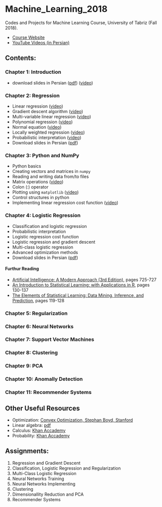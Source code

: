 # Machine_Learning_2018
Codes and Projects for Machine Learning Course, University of Tabriz (Fall 2018).

* [Course Website](http://www.snrazavi.ir/ml-2018/)
* [YouTube Videos (in Persian)](https://www.youtube.com/playlist?list=PLW529xl11jnnupZKT5Og4pwHPoRFQRQz_)

## Contents:
### Chapter 1: Introduction
* download slides in Persian ([pdf](http://www.snrazavi.ir/wp-content/uploads/2018/10/1Introduction2018.pdf)) ([video](https://youtu.be/kgwDP35InuQ))
### Chapter 2: Regression
* Linear regression ([video](https://youtu.be/bcY2g2e4_6w))
* Gradient descent algorithm ([video](https://youtu.be/LSOHgEDDN_Y))
* Multi-variable linear regression ([video](https://youtu.be/bS5QFhQLQn8))
* Polynomial regression ([video](https://youtu.be/bS5QFhQLQn8))
* Normal equation ([video](https://youtu.be/ye_cuOMJhSs))
* Locally weighted regression ([video](https://youtu.be/ye_cuOMJhSs))
* Probabilistic interpretation ([video](https://youtu.be/ye_cuOMJhSs))
* Download slides in Persian ([pdf](http://www.snrazavi.ir/wp-content/uploads/2018/10/2Regression2018-1.pdf))
### Chapter 3: Python and NumPy
* Python basics
* Creating vectors and matrices in `numpy`
* Reading and writing data from/to files
* Matrix operations ([video](https://youtu.be/F4eEBiDnx-o))
* Colon (:) operator
* Plotting using `matplotlib` ([video](https://youtu.be/0yo2czPtOWY))
* Control structures in python
* Implementing linear regression cost function ([video](https://youtu.be/E-31_GpmVug))
### Chapter 4: Logistic Regression
* Classification and logistic regression
* Probabilistic interpretation
* Logistic regression cost function
* Logistic regression and gradient descent
* Multi-class logistic regression
* Advanced optimization methods
* Download slides in Persian ([pdf](http://www.snrazavi.ir/wp-content/uploads/2018/10/4Logistic-Regression_2018-1.pdf))
#### Furthur Reading
  * [Artificial Intelligence: A Modern Approach (3rd Edition)](http://aima.cs.berkeley.edu/), pages 725-727
  * [An Introduction to Statistical Learning: with Applications in R](http://www.amazon.com/dp/1461471370?tag=inspiredalgor-20), pages 130-137
  * [The Elements of Statistical Learning: Data Mining, Inference, and Prediction](http://www.amazon.com/dp/0387848576?tag=inspiredalgor-20), pages 119-128

### Chapter 5: Regularization
### Chapter 6: Neural Networks
### Chapter 7: Support Vector Machines
### Chapter 8: Clustering
### Chapter 9: PCA
### Chapter 10: Anomally Detection
### Chapter 11: Recommender Systems

## Other Useful Resources
* Optimization: [Convex Optimization, Stephan Boyd, Stanford](http://web.stanford.edu/~boyd/cvxbook/)
* Linear algebra: [pdf](http://www.snrazavi.ir/wp-content/uploads/2017/10/linalg.pdf)
* Calculus: [Khan Accademy](https://www.khanacademy.org/math/multivariable-calculus)
* Probability: [Khan Accademy](https://www.khanacademy.org/math/statistics-probability)


## Assignments:
1. Regression and Gradient Descent
2. Classification, Logistic Regression and Regularization
3. Multi-Class Logistic Regression
4. Neural Networks Training
5. Neural Networks Implementing
5. Clustering
6. Dimensionallity Reduction and PCA
7. Recommender Systems
